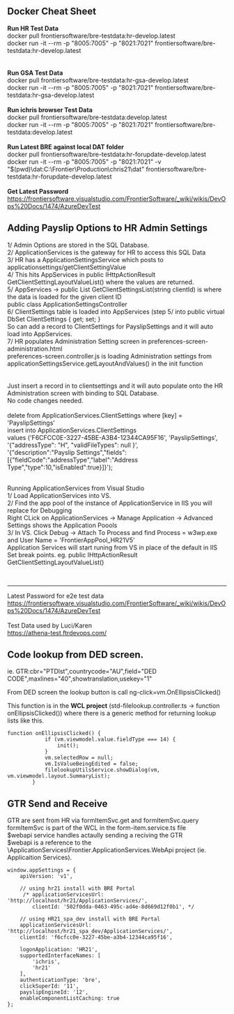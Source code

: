<a id="docker"></a>
## Docker Cheat Sheet

<b>Run HR Test Data</b><br>
docker pull frontiersoftware/bre-testdata:hr-develop.latest<br>
docker run -it --rm -p "8005:7005" -p "8021:7021" frontiersoftware/bre-testdata:hr-develop.latest<br>  
<br>
<b>Run GSA Test Data</b><br>
docker pull frontiersoftware/bre-testdata:hr-gsa-develop.latest<br>
docker run -it --rm -p "8005:7005" -p "8021:7021" frontiersoftware/bre-testdata:hr-gsa-develop.latest<br>
<br>
<b>Run ichris browser Test Data</b><br>
docker pull frontiersoftware/bre-testdata:develop.latest<br>
docker run -it --rm -p "8005:7005" -p "8021:7021" frontiersoftware/bre-testdata:develop.latest<br>
<br>
<b>Run Latest BRE against local DAT folder</b><br>
docker pull frontiersoftware/bre-testdata:hr-forupdate-develop.latest<br>
docker run -it --rm -p "8005:7005" -p "8021:7021" -v "$(pwd)\dat:C:\Frontier\Production\chris21\dat" frontiersoftware/bre-testdata:hr-forupdate-develop.latest<br>
<br>
<b>Get Latest Password</b><br>
https://frontiersoftware.visualstudio.com/FrontierSoftware/_wiki/wikis/DevOps%20Docs/1474/AzureDevTest<br>



## Adding Payslip Options to HR Admin Settings
1/ Admin Options are stored in the SQL Database.<br>
2/ ApplicationServices is the gateway for HR to access this SQL Data<br>
3/ HR has a ApplicationSettingsService which posts to applicationsettings/getClientSettingValue<br>
4/ This hits AppServices in public IHttpActionResult GetClientSettingLayoutValueList() where the values are returned.<br>
5/ AppServices -> public List<ClientSetting> GetClientSettingsList(string clientId) is where the data is loaded for the given client ID<br>
public class ApplicationSettingsController<br>
6/ ClientSettings table is loaded into AppServices (step 5/ into  public virtual DbSet<ClientSetting> ClientSettings { get; set; }<br>
So can add a record to ClientSettings for PayslipSettings and it will auto load into AppServices.<br>
7/ HR populates Administration Setting screen in preferences-screen-administration.html<br>
preferences-screen.controller.js is loading Administration settings from applicationSettingsService.getLayoutAndValues() in the init function<br>
<br><br>
Just insert a record in to clientsettings and it will auto populate onto the HR Administration screen with binding to SQL Database.<br>
No code changes needed. <br><br>
delete from ApplicationServices.ClientSettings  where [key] = 'PayslipSettings' <br>
insert into ApplicationServices.ClientSettings <br>
values ('F6CFCC0E-3227-45BE-A3B4-12344CA95F16', 'PayslipSettings',<br>
'{"addressType": "H", "validFileTypes": null }',<br>
'{"description":"Payslip Settings","fields":[{"fieldCode":"addressType","label":"Address Type","type":10,"isEnabled":true}]}');<br><br>

Running ApplicationServices from Visual Studio<br>
1/ Load ApplicationServices into VS.<br>
2/ Find the app pool of the instance of ApplicationService in IIS you will replace for Debugging<br>
Right CLick on ApplicationServices -> Manage Application -> Advanced Settings shows the Application Poools<br>
3/ In VS. Click Debug -> Attach To Process and find Process = w3wp.exe and User Name = 'FrontierAppPool_HR21V5'<br>
Application Services will start runing from VS in place of the default in IIS<br>
Set break points. eg. public IHttpActionResult GetClientSettingLayoutValueList()<br>

            
<br>
<hr>

Latest Password for e2e test data<br>
https://frontiersoftware.visualstudio.com/FrontierSoftware/_wiki/wikis/DevOps%20Docs/1474/AzureDevTest
<br><br>Test Data used by Luci/Karen<br>https://athena-test.ftrdevops.com/

## Code lookup from DED screen.

ie. GTR:cbr="PTDlst",countrycode="AU",field="DED CODE",maxlines="40",showtranslation,usekey="1"

From DED screen the lookup button is call ng-click=vm.OnEllipsisClicked()

This function is in the **WCL project** (std-filelookup.controller.ts -> function onEllipsisClicked()) where there is a generic method for returning lookup lists like this.

```
function onEllipsisClicked() {
            if (vm.viewmodel.value.fieldType === 14) {
                init();
            }
            vm.selectedRow = null;
            vm.IsValueBeingEdited = false;
            filelookupUtilsService.showDialog(vm, vm.viewmodel.layout.SummaryList);
        }
```

## GTR Send and Receive
GTR are sent from HR via formItemSvc.get and formItemSvc.query<br>
formItemSvc is part of the WCL in the form-item.service.ts file<br>
$webapi service handles actaully sending a reciving the GTR<br>
$webapi is a reference to the  \ApplicationServices\Frontier.ApplicationServices.WebApi  project (ie. Applicaition Services).

```
window.appSettings = {
    apiVersion: 'v1',
    
    // using hr21 install with BRE Portal
     /* applicationServicesUrl: 'http://localhost/hr21/ApplicationServices/',
        clientId: '502f0dda-0463-495c-ad4e-8d669d12f0b1', */
    
    // using HR21_spa_dev install with BRE Portal    
    applicationServicesUrl: 'http://localhost/hr21_spa_dev/ApplicationServices/',
    clientId: 'f6cfcc0e-3227-45be-a3b4-12344ca95f16',  

    logonApplication: 'HR21',
    supportedInterfaceNames: [
        'ichris',
        'hr21'
    ],
    authenticationType: 'bre',
    clickSuperId: '11',
    payslipEngineId: '12',
    enableComponentListCaching: true
};
```
